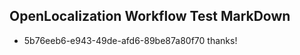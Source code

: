 ## OpenLocalization Workflow Test MarkDown
* 5b76eeb6-e943-49de-afd6-89be87a80f70 
thanks!<!--HONumber=Feb16_HO4-->
